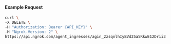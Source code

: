 <!-- Code generated for API Clients. DO NOT EDIT. -->

#### Example Request

```bash
curl \
-X DELETE \
-H "Authorization: Bearer {API_KEY}" \
-H "Ngrok-Version: 2" \
https://api.ngrok.com/agent_ingresses/agin_2zsqnlhIyBVd25a5RkwE12Drii3
```
